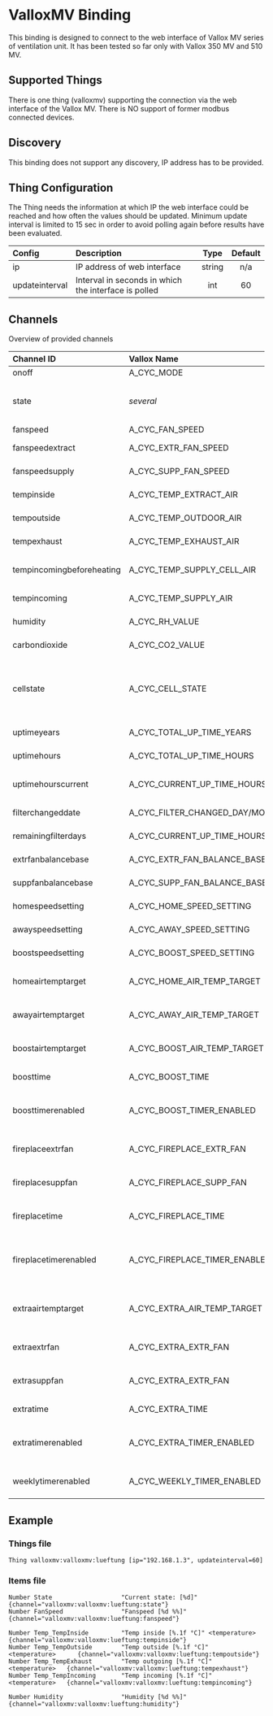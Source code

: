# ValloxMV Binding

This binding is designed to connect to the web interface of Vallox MV series of ventilation unit.
It has been tested so far only with Vallox 350 MV and 510 MV.

## Supported Things

There is one thing (valloxmv) supporting the connection via the web interface of the Vallox MV. There is NO support of former modbus connected devices.

## Discovery

This binding does not support any discovery, IP address has to be provided.

## Thing Configuration

The Thing needs the information at which IP the web interface could be reached and how often the values should be updated.
Minimum update interval is limited to 15 sec in order to avoid polling again before results have been evaluated.

| Config                | Description                                           | Type  | Default |
| :-------------------- |:------------------------------------------------------|:-----:|:-------:|
| ip                    | IP address of web interface                           |string | n/a     |
| updateinterval        | Interval in seconds in which the interface is polled  |int    | 60      |    

## Channels

Overview of provided channels

| Channel ID                | Vallox Name                 | Description                       | Read/Write | Values               |
| :------------------------- | :--------------------------- |:-----------------------------------|:-:|:----------------------:|
| onoff                     | A_CYC_MODE                  | On off switch                     |rw| On/Off               |
| state                     | _several_                     | Current state of ventilation unit |rw| 1=FIREPLACE, 2=AWAY, 3=ATHOME, 4=BOOST    |
| fanspeed                  | A_CYC_FAN_SPEED             | Fan speed                         |r | 0 - 100 (%)          |
| fanspeedextract           | A_CYC_EXTR_FAN_SPEED        | Fan speed of extracting fan       |r | 1/min                |
| fanspeedsupply            | A_CYC_SUPP_FAN_SPEED        | Fan speed of supplying fan        |r | 1/min                |
| tempinside                | A_CYC_TEMP_EXTRACT_AIR      | Extracted air temp                |r | Number (°C)          |
| tempoutside               | A_CYC_TEMP_OUTDOOR_AIR      | Outside air temp                  |r | Number (°C)          |
| tempexhaust               | A_CYC_TEMP_EXHAUST_AIR      | Exhausted air temp                |r | Number (°C)          |
| tempincomingbeforeheating | A_CYC_TEMP_SUPPLY_CELL_AIR  | Incoming air temp (pre heating)   |r | Number (°C)          |
| tempincoming              | A_CYC_TEMP_SUPPLY_AIR       | Incoming air temp                 |r | Number (°C)          |
| humidity                  | A_CYC_RH_VALUE              | Extracted air humidity            |r | 0 - 100 (%)          |
| carbondioxide             | A_CYC_CO2_VALUE             | Extracted air carbondioxide       |r | Number (ppm)         |
| cellstate                 | A_CYC_CELL_STATE            | Current cell state                |r | 0=heat recovery, 1=cool recovery, 2=bypass, 3=defrosting          |
| uptimeyears               | A_CYC_TOTAL_UP_TIME_YEARS   | Total uptime years                |r | Y                    |
| uptimehours               | A_CYC_TOTAL_UP_TIME_HOURS   | Total uptime hours                |r | h                    |
| uptimehourscurrent        | A_CYC_CURRENT_UP_TIME_HOURS | Current uptime in hours           |r | h                    |
| filterchangeddate         | A\_CYC\_FILTER\_CHANGED\_DAY/MONTH/YEAR | Last filter change    |r | date                 |
| remainingfilterdays       | A_CYC_CURRENT_UP_TIME_HOURS | Days until filter change          |r | d                    |
| extrfanbalancebase        | A_CYC_EXTR_FAN_BALANCE_BASE | Extract fan base speed            |rw| 0 - 100 (%)          |
| suppfanbalancebase        | A_CYC_SUPP_FAN_BALANCE_BASE | Supply fan base speed             |rw| 0 - 100 (%)          |
| homespeedsetting          | A_CYC_HOME_SPEED_SETTING    | Home fan speed                    |rw| 0 - 100 (%)          |
| awayspeedsetting          | A_CYC_AWAY_SPEED_SETTING    | Away fan speed                    |rw| 0 - 100 (%)          |
| boostspeedsetting         | A_CYC_BOOST_SPEED_SETTING   | Boost fan speed                   |rw| 0 - 100 (%)          |
| homeairtemptarget         | A_CYC_HOME_AIR_TEMP_TARGET  | Target temperature in home state  |rw| Number (°C)          |
| awayairtemptarget         | A_CYC_AWAY_AIR_TEMP_TARGET  | Target temperature in away state  |rw| Number (°C)          |
| boostairtemptarget        | A_CYC_BOOST_AIR_TEMP_TARGET | Target temperature in boost state |rw| Number (°C)          |
| boosttime                 | A_CYC_BOOST_TIME            | Timer value in boost profile      |rw| 1 - 65535 (min)      |
| boosttimerenabled         | A_CYC_BOOST_TIMER_ENABLED   | Timer enabled setting in boost profile |rw| On/Off               |
| fireplaceextrfan          | A_CYC_FIREPLACE_EXTR_FAN    | Fireplace profile extract fan speed |rw| 0 - 100 (%)          |
| fireplacesuppfan          | A_CYC_FIREPLACE_SUPP_FAN    | Fireplace profile supply fan speed |rw| 0 - 100 (%)          |
| fireplacetime             | A_CYC_FIREPLACE_TIME        | Timer value in fireplace profile  |rw| 1 - 65535 (min)      |
| fireplacetimerenabled     | A_CYC_FIREPLACE_TIMER_ENABLED | Timer enabled setting in fireplace profile |rw| On/Off               |
| extraairtemptarget        | A_CYC_EXTRA_AIR_TEMP_TARGET | Target temperature in extra profile |rw| Number (°C)          |
| extraextrfan              | A_CYC_EXTRA_EXTR_FAN        | Extra profile extract fan speed   |rw| 0 - 100 (%)          |
| extrasuppfan              | A_CYC_EXTRA_EXTR_FAN        | Extra profile supply fan speed    |rw| 0 - 100 (%)          |
| extratime                 | A_CYC_EXTRA_TIME            | Timer value in extra profile      |rw| 1 - 65535 (min)      |
| extratimerenabled         | A_CYC_EXTRA_TIMER_ENABLED   | Timer enabled setting in extra profile |rw| On/Off               |
| weeklytimerenabled        | A_CYC_WEEKLY_TIMER_ENABLED  | Weekly timer enabled setting      |rw| On/Off               |

## Example

### Things file ###

```
Thing valloxmv:valloxmv:lueftung [ip="192.168.1.3", updateinterval=60]
```


### Items file ###

```
Number State                   "Current state: [%d]"   {channel="valloxmv:valloxmv:lueftung:state"}
Number FanSpeed                "Fanspeed [%d %%]"  {channel="valloxmv:valloxmv:lueftung:fanspeed"}

Number Temp_TempInside         "Temp inside [%.1f °C]" <temperature>    {channel="valloxmv:valloxmv:lueftung:tempinside"}
Number Temp_TempOutside        "Temp outside [%.1f °C]"    <temperature>      {channel="valloxmv:valloxmv:lueftung:tempoutside"}
Number Temp_TempExhaust        "Temp outgoing [%.1f °C]"   <temperature>   {channel="valloxmv:valloxmv:lueftung:tempexhaust"}
Number Temp_TempIncoming       "Temp incoming [%.1f °C]"   <temperature>   {channel="valloxmv:valloxmv:lueftung:tempincoming"}

Number Humidity                "Humidity [%d %%]"  {channel="valloxmv:valloxmv:lueftung:humidity"}
```
